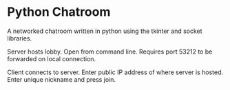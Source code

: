 # Python Chatroom
A networked chatroom written in python using the tkinter and socket libraries.

Server hosts lobby. Open from command line. Requires port 53212 to be forwarded on local connection.

Client connects to server. Enter public IP address of where server is hosted. Enter unique nickname and press join.
